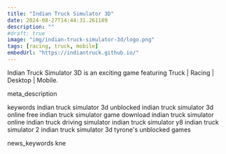 ```yaml
---
title: "Indian Truck Simulator 3D"
date: 2024-08-27T14:44:31.261189
description: ""
#draft: true
image: "img/indian-truck-simulator-3d/logo.png"
tags: [racing, truck, mobile]
embedUrl: "https://indiantruck.github.io/"
---
```


Indian Truck Simulator 3D is an exciting game featuring Truck | Racing | Desktop | Mobile.

meta_description



keywords
indian truck simulator 3d unblocked indian truck simulator 3d online free indian truck simulator game download indian truck simulator online indian truck driving simulator indian truck simulator y8 indian truck simulator 2 indian truck simulator 3d tyrone's unblocked games


news_keywords
kne
